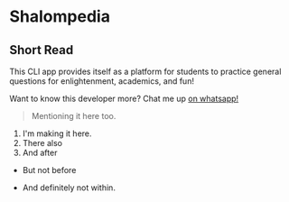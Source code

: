 # Shalompedia
## Short Read
This CLI app provides itself as a platform for students to practice general questions for enlightenment, academics, and fun!

Want to know this developer more? Chat me up [on whatsapp!](https://wa.me/+2349137287950)
>Mentioning it here too.
1. I'm making it here.
2. There also
3. And after
  + But not before
  - And definitely not within.
